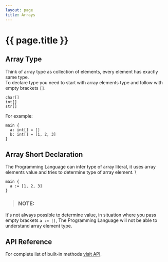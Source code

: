```yaml
---
layout: page
title: Arrays
---
```


# {{ page.title }}

## Array Type
Think of array type as collection of elements, every element has exactly same
type. \
To declare type you need to start with array elements type and follow
with empty brackets `[]`.

```
char[]
int[]
str[]
```

For example:

```the
main {
  a: int[] = []
  b: int[] = [1, 2, 3]
}
```

## Array Short Declaration
The Programming Language can infer type of array literal, it uses array
elements value and tries to determine type of array element. \

```the
main {
  a := [1, 2, 3]
}
```

> ### NOTE:
  It's not always possible to determine value, in situation where you pass empty
  brackets `a := []`, The Programming Language will not be able to understand array
  element type.

## API Reference
For complete list of built-in methods [visit API](/api/globals.html#array).
